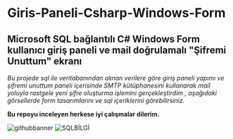 # Giris-Paneli-Csharp-Windows-Form
## Microsoft SQL bağlantılı C# Windows Form kullanıcı giriş paneli ve  mail doğrulamalı "Şifremi Unuttum" ekranı

*Bu projede sql ile veritabanından alınan verilere göre giriş paneli yapımı ve şifremi unuttum paneli içerisinde SMTP kütüphanesini kullanarak mail yoluyla rastgele yeni şifre oluşturma işlemini gerçekleştirdim , aşağıdaki görsellerde form tasarımlarını ve sql içeriklerini görebilirsiniz.*

**Bu repoyu inceleyen herkese iyi çalışmalar dilerim.**









![githubbanner](https://github.com/yavuzali03/Giris-Paneli-Csharp-Windows-Form/assets/96665067/143c0887-137f-4b2f-84d6-ce9c6351c8ee)
![SQLBİLGİ](https://github.com/yavuzali03/Giris-Paneli-Csharp-Windows-Form/assets/96665067/139aaa67-451a-42ec-a45f-6222ff59a094)


